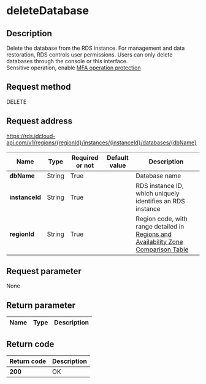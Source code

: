 # deleteDatabase


## Description
Delete the database from the RDS instance. For management and data restoration, RDS controls user permissions. Users can only delete databases through the console or this interface.</br>Sensitive operation, enable <a href="https://www.jdcloud.com/help/detail/3786/isCatalog/1">MFA operation protection</a>

## Request method
DELETE

## Request address
https://rds.jdcloud-api.com/v1/regions/{regionId}/instances/{instanceId}/databases/{dbName}

|Name|Type|Required or not|Default value|Description|
|---|---|---|---|---|
|**dbName**|String|True||Database name|
|**instanceId**|String|True||RDS instance ID, which uniquely identifies an RDS instance|
|**regionId**|String|True||Region code, with range detailed in [Regions and Availability Zone Comparison Table](../Enum-Definitions/Regions-AZ.md)|

## Request parameter
None


## Return parameter
|Name|Type|Description|
|---|---|---|



## Return code
|Return code|Description|
|---|---|
|**200**|OK|
